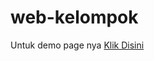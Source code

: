 # web-kelompok

Untuk demo page nya <a href="https://alghiffaryfa19.github.io/web-kelompok/" />Klik Disini</a>
